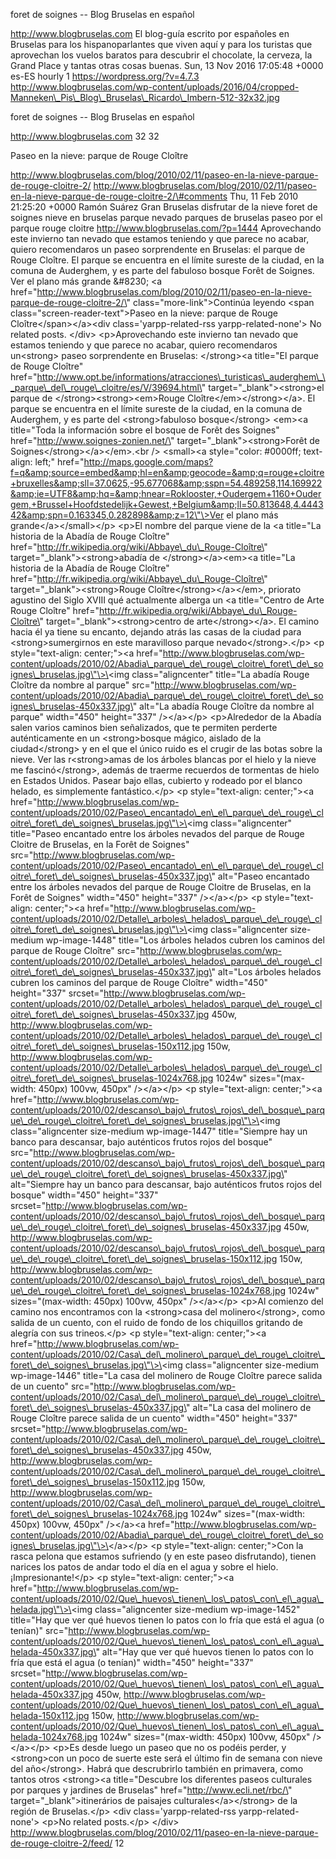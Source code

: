 foret de soignes -- Blog Bruselas en español

http://www.blogbruselas.com El blog-guía escrito por españoles en
Bruselas para los hispanoparlantes que viven aquí y para los turistas
que aprovechan los vuelos baratos para descubrir el chocolate, la
cerveza, la Grand Place y tantas otras cosas buenas. Sun, 13 Nov 2016
17:05:48 +0000 es-ES hourly 1 https://wordpress.org/?v=4.7.3
http://www.blogbruselas.com/wp-content/uploads/2016/04/cropped-Manneken\_Pis\_Blog\_Bruselas\_Ricardo\_Imbern-512-32x32.jpg

foret de soignes -- Blog Bruselas en español

http://www.blogbruselas.com 32 32

Paseo en la nieve: parque de Rouge Cloître

http://www.blogbruselas.com/blog/2010/02/11/paseo-en-la-nieve-parque-de-rouge-cloitre-2/
http://www.blogbruselas.com/blog/2010/02/11/paseo-en-la-nieve-parque-de-rouge-cloitre-2/\#comments
Thu, 11 Feb 2010 21:25:20 +0000 Ramón Suárez Gran Bruselas disfrutar de
la nieve foret de soignes nieve en bruselas parque nevado parques de
bruselas paseo por el parque rouge cloitre
http://www.blogbruselas.com/?p=1444 Aprovechando este invierno tan
nevado que estamos teniendo y que parece no acabar, quiero recomendaros
un paseo sorprendente en Bruselas: el parque de Rouge Cloître. El parque
se encuentra en el límite sureste de la ciudad, en la comuna de
Auderghem, y es parte del fabuloso bosque Forêt de Soignes. Ver el plano
más grande &\#8230; \<a
href=\"http://www.blogbruselas.com/blog/2010/02/11/paseo-en-la-nieve-parque-de-rouge-cloitre-2/\"
class=\"more-link\"\>Continúa leyendo \<span
class=\"screen-reader-text\"\>Paseo en la nieve: parque de Rouge
Cloître\</span\>\</a\>\<div class=\'yarpp-related-rss
yarpp-related-none\'\> No related posts. \</div\> \<p\>Aprovechando este
invierno tan nevado que estamos teniendo y que parece no acabar, quiero
recomendaros un\<strong\> paseo sorprendente en Bruselas: \</strong\>\<a
title=\"El parque de Rouge Cloître\"
href=\"http://www.opt.be/informations/atracciones\_turisticas\_auderghem\_\_parque\_del\_rouge\_cloitre/es/V/39694.html\"
target=\"\_blank\"\>\<strong\>el parque de
\</strong\>\<strong\>\<em\>Rouge Cloître\</em\>\</strong\>\</a\>. El
parque se encuentra en el límite sureste de la ciudad, en la comuna de
Auderghem, y es parte del \<strong\>fabuloso bosque\</strong\> \<em\>\<a
title=\"Toda la información sobre el bosque de Forêt des Soignes\"
href=\"http://www.soignes-zonien.net/\"
target=\"\_blank\"\>\<strong\>Forêt de
Soignes\</strong\>\</a\>\</em\>.\<br /\> \<small\>\<a style=\"color:
\#0000ff; text-align: left;\"
href=\"http://maps.google.com/maps?f=q&amp;source=embed&amp;hl=en&amp;geocode=&amp;q=rouge+cloitre+bruxelles&amp;sll=37.0625,-95.677068&amp;sspn=54.489258,114.169922&amp;ie=UTF8&amp;hq=&amp;hnear=Roklooster,+Oudergem+1160+Oudergem,+Brussel+Hoofdstedelijk+Gewest,+Belgium&amp;ll=50.813648,4.444342&amp;spn=0.163345,0.282898&amp;z=12\"\>Ver
el plano más grande\</a\>\</small\>\</p\> \<p\>El nombre del parque
viene de la \<a title=\"La historia de la Abadía de Rouge Cloître\"
href=\"http://fr.wikipedia.org/wiki/Abbaye\_du\_Rouge-Cloître\"
target=\"\_blank\"\>\<strong\>abadía de \</strong\>\</a\>\<em\>\<a
title=\"La historia de la Abadía de Rouge Cloître\"
href=\"http://fr.wikipedia.org/wiki/Abbaye\_du\_Rouge-Cloître\"
target=\"\_blank\"\>\<strong\>Rouge Cloître\</strong\>\</a\>\</em\>,
priorato agustino del Siglo XVIII qué actualmente alberga un \<a
title=\"Centro de Arte Rouge Cloître\"
href=\"http://fr.wikipedia.org/wiki/Abbaye\_du\_Rouge-Cloître\"
target=\"\_blank\"\>\<strong\>centro de arte\</strong\>\</a\>. El camino
hacia él ya tiene su encanto, dejando atrás las casas de la ciudad para
\<strong\>sumergirnos en este maravilloso parque
nevado\</strong\>.\</p\> \<p style=\"text-align: center;\"\>\<a
href=\"http://www.blogbruselas.com/wp-content/uploads/2010/02/Abadia\_parque\_de\_rouge\_cloitre\_foret\_de\_soignes\_bruselas.jpg\"\>\<img
class=\"aligncenter\" title=\"La abadía Rouge Cloître da nombre al
parque\"
src=\"http://www.blogbruselas.com/wp-content/uploads/2010/02/Abadia\_parque\_de\_rouge\_cloitre\_foret\_de\_soignes\_bruselas-450x337.jpg\"
alt=\"La abadía Rouge Cloître da nombre al parque\" width=\"450\"
height=\"337\" /\>\</a\>\</p\> \<p\>Alrededor de la Abadía salen varios
caminos bien señalizados, que te permiten perderte auténticamente en un
\<strong\>bosque mágico, aislado de la ciudad\</strong\> y en el que el
único ruido es el crugir de las botas sobre la nieve. Ver las
r\<strong\>amas de los árboles blancas por el hielo y la nieve me
fascinó\</strong\>, además de traerme recuerdos de tormentas de hielo en
Estados Unidos. Pasear bajo ellas, cubierto y rodeado por el blanco
helado, es simplemente fantástico.\</p\> \<p style=\"text-align:
center;\"\>\<a
href=\"http://www.blogbruselas.com/wp-content/uploads/2010/02/Paseo\_encantado\_en\_el\_parque\_de\_rouge\_cloitre\_foret\_de\_soignes\_bruselas.jpg\"\>\<img
class=\"aligncenter\" title=\"Paseo encantado entre los árboles nevados
del parque de Rouge Cloitre de Bruselas, en la Forêt de Soignes\"
src=\"http://www.blogbruselas.com/wp-content/uploads/2010/02/Paseo\_encantado\_en\_el\_parque\_de\_rouge\_cloitre\_foret\_de\_soignes\_bruselas-450x337.jpg\"
alt=\"Paseo encantado entre los árboles nevados del parque de Rouge
Cloitre de Bruselas, en la Forêt de Soignes\" width=\"450\"
height=\"337\" /\>\</a\>\</p\> \<p style=\"text-align: center;\"\>\<a
href=\"http://www.blogbruselas.com/wp-content/uploads/2010/02/Detalle\_arboles\_helados\_parque\_de\_rouge\_cloitre\_foret\_de\_soignes\_bruselas.jpg\"\>\<img
class=\"aligncenter size-medium wp-image-1448\" title=\"Los árboles
helados cubren los caminos del parque de Rouge Cloître\"
src=\"http://www.blogbruselas.com/wp-content/uploads/2010/02/Detalle\_arboles\_helados\_parque\_de\_rouge\_cloitre\_foret\_de\_soignes\_bruselas-450x337.jpg\"
alt=\"Los árboles helados cubren los caminos del parque de Rouge
Cloître\" width=\"450\" height=\"337\"
srcset=\"http://www.blogbruselas.com/wp-content/uploads/2010/02/Detalle\_arboles\_helados\_parque\_de\_rouge\_cloitre\_foret\_de\_soignes\_bruselas-450x337.jpg
450w,
http://www.blogbruselas.com/wp-content/uploads/2010/02/Detalle\_arboles\_helados\_parque\_de\_rouge\_cloitre\_foret\_de\_soignes\_bruselas-150x112.jpg
150w,
http://www.blogbruselas.com/wp-content/uploads/2010/02/Detalle\_arboles\_helados\_parque\_de\_rouge\_cloitre\_foret\_de\_soignes\_bruselas-1024x768.jpg
1024w\" sizes=\"(max-width: 450px) 100vw, 450px\" /\>\</a\>\</p\> \<p
style=\"text-align: center;\"\>\<a
href=\"http://www.blogbruselas.com/wp-content/uploads/2010/02/descanso\_bajo\_frutos\_rojos\_del\_bosque\_parque\_de\_rouge\_cloitre\_foret\_de\_soignes\_bruselas.jpg\"\>\<img
class=\"aligncenter size-medium wp-image-1447\" title=\"Siempre hay un
banco para descansar, bajo auténticos frutos rojos del bosque\"
src=\"http://www.blogbruselas.com/wp-content/uploads/2010/02/descanso\_bajo\_frutos\_rojos\_del\_bosque\_parque\_de\_rouge\_cloitre\_foret\_de\_soignes\_bruselas-450x337.jpg\"
alt=\"Siempre hay un banco para descansar, bajo auténticos frutos rojos
del bosque\" width=\"450\" height=\"337\"
srcset=\"http://www.blogbruselas.com/wp-content/uploads/2010/02/descanso\_bajo\_frutos\_rojos\_del\_bosque\_parque\_de\_rouge\_cloitre\_foret\_de\_soignes\_bruselas-450x337.jpg
450w,
http://www.blogbruselas.com/wp-content/uploads/2010/02/descanso\_bajo\_frutos\_rojos\_del\_bosque\_parque\_de\_rouge\_cloitre\_foret\_de\_soignes\_bruselas-150x112.jpg
150w,
http://www.blogbruselas.com/wp-content/uploads/2010/02/descanso\_bajo\_frutos\_rojos\_del\_bosque\_parque\_de\_rouge\_cloitre\_foret\_de\_soignes\_bruselas-1024x768.jpg
1024w\" sizes=\"(max-width: 450px) 100vw, 450px\" /\>\</a\>\</p\>
\<p\>Al comienzo del camino nos encontramos con la \<strong\>casa del
molinero\</strong\>, como salida de un cuento, con el ruido de fondo de
los chiquillos gritando de alegría con sus trineos.\</p\> \<p
style=\"text-align: center;\"\>\<a
href=\"http://www.blogbruselas.com/wp-content/uploads/2010/02/Casa\_del\_molinero\_parque\_de\_rouge\_cloitre\_foret\_de\_soignes\_bruselas.jpg\"\>\<img
class=\"aligncenter size-medium wp-image-1446\" title=\"La casa del
molinero de Rouge Cloître parece salida de un cuento\"
src=\"http://www.blogbruselas.com/wp-content/uploads/2010/02/Casa\_del\_molinero\_parque\_de\_rouge\_cloitre\_foret\_de\_soignes\_bruselas-450x337.jpg\"
alt=\"La casa del molinero de Rouge Cloître parece salida de un cuento\"
width=\"450\" height=\"337\"
srcset=\"http://www.blogbruselas.com/wp-content/uploads/2010/02/Casa\_del\_molinero\_parque\_de\_rouge\_cloitre\_foret\_de\_soignes\_bruselas-450x337.jpg
450w,
http://www.blogbruselas.com/wp-content/uploads/2010/02/Casa\_del\_molinero\_parque\_de\_rouge\_cloitre\_foret\_de\_soignes\_bruselas-150x112.jpg
150w,
http://www.blogbruselas.com/wp-content/uploads/2010/02/Casa\_del\_molinero\_parque\_de\_rouge\_cloitre\_foret\_de\_soignes\_bruselas-1024x768.jpg
1024w\" sizes=\"(max-width: 450px) 100vw, 450px\" /\>\</a\>\<a
href=\"http://www.blogbruselas.com/wp-content/uploads/2010/02/Abadia\_parque\_de\_rouge\_cloitre\_foret\_de\_soignes\_bruselas.jpg\"\>\</a\>\</p\>
\<p style=\"text-align: center;\"\>Con la rasca pelona que estamos
sufriendo (y en este paseo disfrutando), tienen narices los patos de
andar todo el día en el agua y sobre el hielo. ¡Impresionante!\</p\> \<p
style=\"text-align: center;\"\>\<a
href=\"http://www.blogbruselas.com/wp-content/uploads/2010/02/Que\_huevos\_tienen\_los\_patos\_con\_el\_agua\_helada.jpg\"\>\<img
class=\"aligncenter size-medium wp-image-1452\" title=\"Hay que ver qué
huevos tienen lo patos con lo fría que está el agua (o tenían)\"
src=\"http://www.blogbruselas.com/wp-content/uploads/2010/02/Que\_huevos\_tienen\_los\_patos\_con\_el\_agua\_helada-450x337.jpg\"
alt=\"Hay que ver qué huevos tienen lo patos con lo fría que está el
agua (o tenían)\" width=\"450\" height=\"337\"
srcset=\"http://www.blogbruselas.com/wp-content/uploads/2010/02/Que\_huevos\_tienen\_los\_patos\_con\_el\_agua\_helada-450x337.jpg
450w,
http://www.blogbruselas.com/wp-content/uploads/2010/02/Que\_huevos\_tienen\_los\_patos\_con\_el\_agua\_helada-150x112.jpg
150w,
http://www.blogbruselas.com/wp-content/uploads/2010/02/Que\_huevos\_tienen\_los\_patos\_con\_el\_agua\_helada-1024x768.jpg
1024w\" sizes=\"(max-width: 450px) 100vw, 450px\" /\>\</a\>\</p\>
\<p\>Es desde luego un paseo que no os podéis perder, y \<strong\>con un
poco de suerte este será el último fin de semana con nieve del
año\</strong\>. Habrá que descrubrirlo también en primavera, como tantos
otros \<strong\>\<a title=\"Descubre los diferentes paseos culturales
por parques y jardines de Bruselas\" href=\"http://www.ecli.net/rbc/\"
target=\"\_blank\"\>itinerários de paisajes culturales\</a\>\</strong\>
de la región de Bruselas.\</p\> \<div class=\'yarpp-related-rss
yarpp-related-none\'\> \<p\>No related posts.\</p\> \</div\>
http://www.blogbruselas.com/blog/2010/02/11/paseo-en-la-nieve-parque-de-rouge-cloitre-2/feed/
12
